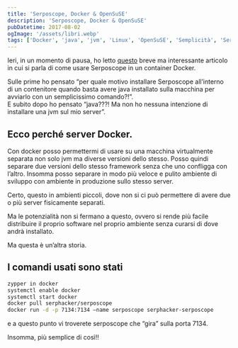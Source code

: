 ```yaml
---
title: 'Serposcope, Docker & OpenSuSE'
description: 'Serposcope, Docker & OpenSuSE'
pubDatetime: 2017-08-02
ogImage: '/assets/libri.webp'
tags: ['Docker', 'java', 'jvm', 'Linux', 'OpenSuSE', 'Semplicità', 'Serposcope']
---
```


Ieri, in un momento di pausa, ho letto [questo](https://www.ingegnerealbano.com/usare-serposcope-dentro-un-container-docker-vivere-felici-contenti/) breve ma interessante articolo in cui si parla di come usare Serposcope in un container Docker.

Sulle prime ho pensato “per quale motivo installare Serposcope all’interno di un contenitore quando basta avere java installato sulla macchina per avviarlo con un semplicissimo comando?!”.  
 E subito dopo ho pensato “java???! Ma non ho nessuna intenzione di installare una jvm sul mio server”.


## Ecco perché server Docker.

Con docker posso permettermi di usare su una macchina virtualmente separata non solo jvm ma diverse versioni dello stesso. Posso quindi separare due versioni dello stesso framework senza che uno confligga con l’altro. Insomma posso separare in modo più veloce e pulito ambiente di sviluppo con ambiente in produzione sullo stesso server.

Certo, questo in ambienti piccoli, dove non si ci può permettere di avere due o più server fisicamente separati.

Ma le potenzialità non si fermano a questo, ovvero si rende più facile distribuire il proprio software nel proprio ambiente senza curarsi di dove andrà installato.

Ma questa è un’altra storia.


## I comandi usati sono stati
```sh
zypper in docker  
systemctl enable docker  
systemctl start docker  
docker pull serphacker/serposcope  
docker run -d -p 7134:7134 –name serposcope serphacker-serposcope
```
e a questo punto vi troverete serposcope che “gira” sulla porta 7134.

Insomma, più semplice di così!!


